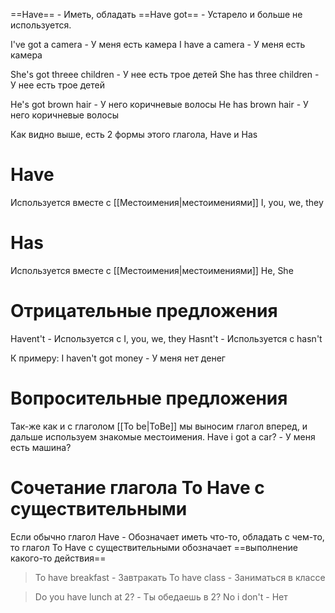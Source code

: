==Have== - Иметь, обладать
==Have got== - Устарело и больше не используется.

I've got a camera - У меня есть камера 
I have a camera - У меня есть камера

She's got threee children - У нее есть трое детей
She has three children - У нее есть трое детей

He's got brown hair - У него коричневые волосы
He has brown hair - У него коричневые волосы

Как видно выше, есть 2 формы этого глагола, Have и Has
# Have
Используется вместе с [[Местоимения|местоимениями]] I, you, we, they
# Has
Используется вместе с [[Местоимения|местоимениями]] He, She
# Отрицательные предложения
Havent't - Используется с I, you, we, they
Hasnt't - Используется с hasn't

К примеру:
I haven't got money - У меня нет денег
# Вопросительные предложения
Так-же как и с глаголом [[To be|ToBe]] мы выносим глагол вперед, и дальше используем знакомые местоимения.
Have i got a car? - У меня есть машина?
# Сочетание глагола To Have с существительными
Если обычно глагол Have - Обозначает иметь что-то, обладать с чем-то, то глагол To Have с существительными обозначает ==выполнение какого-то действия==

> To have breakfast - Завтракать
> To have class - Заниматься в классе

> Do you have lunch at 2? - Ты обедаешь в 2?
> No i don't - Нет

